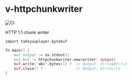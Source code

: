 # v-httpchunkwriter

![CI](https://github.com/takkyuuplayer/v-httpchunkwriter/workflows/CI/badge.svg)

HTTP 1.1 chunk writer

```v
import takkyuuplayer.bytebuf

fn main() {
	mut output := os.stdout()
	mut buf := httpchunkwriter.new(writer: output)
	buf.write('abc'.bytes()) ?  // Output: 3\r\nabc\r\n
	buf.close() ?               // Output: 0\r\n\r\n
}
```
